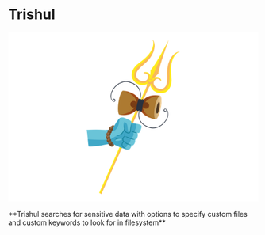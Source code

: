 # Trishul
<p align="center" >
  <img src="https://github.com/SxNade/Trishul/blob/main/extras/Triishul.webp" width="700"/>
</p>
**Trishul searches for sensitive data with options to specify custom files and custom keywords to look for in filesystem**
